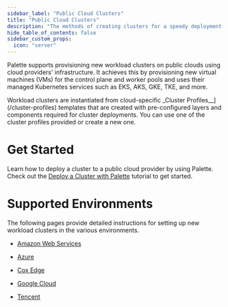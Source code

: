 ```yaml
---
sidebar_label: "Public Cloud Clusters"
title: "Public Cloud Clusters"
description: "The methods of creating clusters for a speedy deployment on any CSP"
hide_table_of_contents: false
sidebar_custom_props:
  icon: "server"
---
```


Palette supports provisioning new workload clusters on public clouds using cloud providers' infrastructure. It achieves this by provisioning new virtual machines (VMs) for the control plane and worker pools and uses their managed Kubernetes services such as EKS, AKS, GKE, TKE, and more.

Workload clusters are instantiated from cloud-specific \_Cluster Profiles\_\_](/cluster-profiles) templates that are created with pre-configured layers and components required for cluster deployments. You can use one of the cluster profiles provided or create a new one.

# Get Started

Learn how to deploy a cluster to a public cloud provider by using Palette. Check out the [Deploy a Cluster with Palette](deploy-k8s-cluster.md) tutorial to get started.

# Supported Environments

The following pages provide detailed instructions for setting up new workload clusters in the various environments.

- [Amazon Web Services](aws/aws.md)

- [Azure](azure/azure.md)

- [Cox Edge](cox-edge/cox-edge.md)

- [Google Cloud](gcp/gcp.md)

- [Tencent](tke.md)
